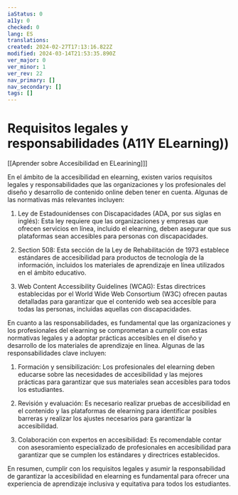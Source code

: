 ```yaml
---
iaStatus: 0
a11y: 0
checked: 0
lang: ES
translations: 
created: 2024-02-27T17:13:16.822Z
modified: 2024-03-14T21:53:35.890Z
ver_major: 0
ver_minor: 1
ver_rev: 22
nav_primary: []
nav_secondary: []
tags: []
---
```

# Requisitos legales y responsabilidades (A11Y ELearning))

[[Aprender sobre Accesibilidad en ELearining]]]

En el ámbito de la accesibilidad en elearning, existen varios requisitos legales y responsabilidades que las organizaciones y los profesionales del diseño y desarrollo de contenido online deben tener en cuenta. Algunas de las normativas más relevantes incluyen:

1. Ley de Estadounidenses con Discapacidades (ADA, por sus siglas en inglés): Esta ley requiere que las organizaciones y empresas que ofrecen servicios en línea, incluido el elearning, deben asegurar que sus plataformas sean accesibles para personas con discapacidades.

2. Section 508: Esta sección de la Ley de Rehabilitación de 1973 establece estándares de accesibilidad para productos de tecnología de la información, incluidos los materiales de aprendizaje en línea utilizados en el ámbito educativo.

3. Web Content Accessibility Guidelines (WCAG): Estas directrices establecidas por el World Wide Web Consortium (W3C) ofrecen pautas detalladas para garantizar que el contenido web sea accesible para todas las personas, incluidas aquellas con discapacidades.

En cuanto a las responsabilidades, es fundamental que las organizaciones y los profesionales del elearning se comprometan a cumplir con estas normativas legales y a adoptar prácticas accesibles en el diseño y desarrollo de los materiales de aprendizaje en línea. Algunas de las responsabilidades clave incluyen:

1. Formación y sensibilización: Los profesionales del elearning deben educarse sobre las necesidades de accesibilidad y las mejores prácticas para garantizar que sus materiales sean accesibles para todos los estudiantes.

2. Revisión y evaluación: Es necesario realizar pruebas de accesibilidad en el contenido y las plataformas de elearning para identificar posibles barreras y realizar los ajustes necesarios para garantizar la accesibilidad.

3. Colaboración con expertos en accesibilidad: Es recomendable contar con asesoramiento especializado de profesionales en accesibilidad para garantizar que se cumplen los estándares y directrices establecidos.

En resumen, cumplir con los requisitos legales y asumir la responsabilidad de garantizar la accesibilidad en elearning es fundamental para ofrecer una experiencia de aprendizaje inclusiva y equitativa para todos los estudiantes.

